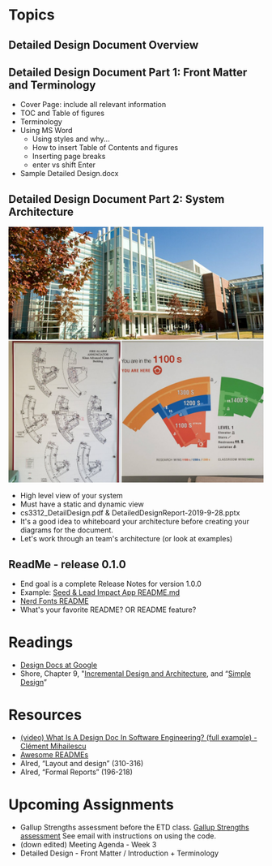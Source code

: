 # Topics

## Detailed Design Document Overview


## Detailed Design Document Part 1: Front Matter and Terminology
* Cover Page: include all relevant information
* TOC and Table of figures
* Terminology
* Using MS Word
    * Using styles and why...
    * How to insert Table of Contents and figures
    * Inserting page breaks
    * enter vs shift Enter
* Sample Detailed Design.docx

## Detailed Design Document Part 2: System Architecture
![Klaus Views](../logo.jpg)
* High level view of your system
* Must have a static and dynamic view
* cs3312_DetailDesign.pdf & DetailedDesignReport-2019-9-28.pptx
* It's a good idea to whiteboard your architecture before creating your diagrams for the document.
* Let's work through an team's architecture (or look at examples)

## ReadMe - release 0.1.0
* End goal is a complete Release Notes for version 1.0.0
* Example: [Seed & Lead Impact App README.md](https://github.com/harrisonrsmth/SLI-App-H-Brans-1104/blob/main/README.md)
* [Nerd Fonts README](https://github.com/ryanoasis/nerd-fonts#readme)
* What's your favorite README? OR README feature?

# Readings
* [Design Docs at Google](https://www.industrialempathy.com/posts/design-docs-at-google/)
* Shore, Chapter 9, "[Incremental Design and Architecture](www.jamesshore.com/v2/books/aoad1/incremental_design), and “[Simple Design](http://www.jamesshore.com/v2/books/aoad1/simple_design)”

# Resources
* [(video) What Is A Design Doc In Software Engineering? (full example) - Clément Mihailescu](https://youtu.be/bgHL41e7vgI)
* [Awesome READMEs](https://github.com/matiassingers/awesome-readme)
* Alred, “Layout and design” (310-316)
* Alred, “Formal Reports” (196-218)

# Upcoming Assignments
* Gallup Strengths assessment before the ETD class. [Gallup Strengths assessment](http://www.strengthsquest.com/) See email with instructions on using the code.
* (down edited) Meeting Agenda - Week 3
* Detailed Design - Front Matter / Introduction + Terminology
